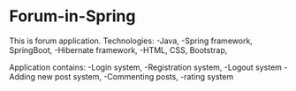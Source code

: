 # Forum-in-Spring
This is forum application. 
Technologies:
-Java,
-Spring framework, SpringBoot,
-Hibernate framework,
-HTML, CSS, Bootstrap,

Application contains:
-Login system,
-Registration system,
-Logout system
-Adding new post system,
-Commenting posts,
-rating system
